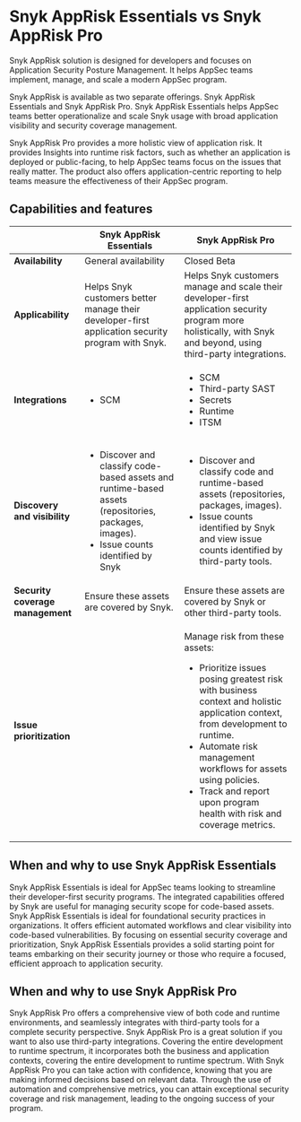 # Snyk AppRisk Essentials vs Snyk AppRisk Pro

Snyk AppRisk solution is designed for developers and focuses on Application Security Posture Management. It helps AppSec teams implement, manage, and scale a modern AppSec program.

Snyk AppRisk is available as two separate offerings. Snyk AppRisk Essentials and Snyk AppRisk Pro. Snyk AppRisk Essentials helps AppSec teams better operationalize and scale Snyk usage with broad application visibility and security coverage management.

Snyk AppRisk Pro provides a more holistic view of application risk. It provides Insights into runtime risk factors, such as whether an application is deployed or public-facing, to help AppSec teams focus on the issues that really matter. The product also offers application-centric reporting to help teams measure the effectiveness of their AppSec program.

## Capabilities and features

|                                  | Snyk AppRisk Essentials                                                                                                                                      | Snyk AppRisk Pro                                                                                                                                                                                                                                                                                                                      |
| -------------------------------- | ------------------------------------------------------------------------------------------------------------------------------------------------------------ | ------------------------------------------------------------------------------------------------------------------------------------------------------------------------------------------------------------------------------------------------------------------------------------------------------------------------------------- |
| **Availability**                 | General availability                                                                                                                                         | Closed Beta                                                                                                                                                                                                                                                                                                                           |
| **Applicability**                | Helps Snyk customers better manage their developer-first application security program with Snyk.                                                             | Helps Snyk customers manage and scale their developer-first application security program more holistically, with Snyk and beyond, using third-party integrations.                                                                                                                                                                     |
| **Integrations**                 | <ul><li>SCM</li></ul>                                                                                                                                        | <ul><li>SCM</li><li>Third-party SAST</li><li>Secrets</li><li>Runtime</li><li>ITSM</li></ul>                                                                                                                                                                                                                                           |
| **Discovery and visibility**     | <ul><li>Discover and classify code-based assets and runtime-based assets (repositories, packages, images).</li><li>Issue counts identified by Snyk</li></ul> | <ul><li>Discover and classify code and runtime-based assets (repositories, packages, images).</li><li>Issue counts identified by Snyk and view issue counts identified by third-party tools.</li></ul>                                                                                                                                |
| **Security coverage management** | Ensure these assets are covered by Snyk.                                                                                                                     | Ensure these assets are covered by Snyk or other third-party tools.                                                                                                                                                                                                                                                                   |
| **Issue prioritization**         |                                                                                                                                                              | <p>Manage risk from these assets:</p><ul><li>Prioritize issues posing greatest risk with business context and holistic application context, from development to runtime.</li><li>Automate risk management workflows for assets using policies.</li><li>Track and report upon program health with risk and coverage metrics.</li></ul> |

## When and why to use Snyk AppRisk Essentials

Snyk AppRisk Essentials is ideal for AppSec teams looking to streamline their developer-first security programs. The integrated capabilities offered by Snyk are useful for managing security scope for code-based assets. Snyk AppRisk Essentials is ideal for foundational security practices in organizations. It offers efficient automated workflows and clear visibility into code-based vulnerabilities. By focusing on essential security coverage and prioritization, Snyk AppRisk Essentials provides a solid starting point for teams embarking on their security journey or those who require a focused, efficient approach to application security.

## When and why to use Snyk AppRisk Pro

Snyk AppRisk Pro offers a comprehensive view of both code and runtime environments, and seamlessly integrates with third-party tools for a complete security perspective. Snyk AppRisk Pro is a great solution if you want to also use third-party integrations. Covering the entire development to runtime spectrum, it incorporates both the business and application contexts, covering the entire development to runtime spectrum. With Snyk AppRisk Pro you can take action with confidence, knowing that you are making informed decisions based on relevant data. Through the use of automation and comprehensive metrics, you can attain exceptional security coverage and risk management, leading to the ongoing success of your program.
